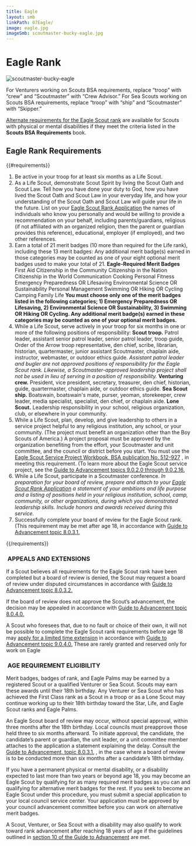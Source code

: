 ```yaml
---
title: Eagle
layout: smb
linkPath: 07Eagle/
image: eagle.jpg
imageSmb: scoutmaster-bucky-eagle.jpg
---
```


# Eagle Rank

<div class="D(f) Fxd(c)--s">

<div class="Ta(c) Pt(1em)--s">

![scoutmaster-bucky-eagle]({{imageSmb}})</div>

<div>

For Venturers working on Scouts BSA requirements, replace “troop” with “crew” and “Scoutmaster” with “Crew Advisor.” For Sea Scouts working on Scouts BSA requirements, replace “troop” with “ship” and “Scoutmaster” with “Skipper.”

[Alternate requirements for the Eagle Scout rank](Eagle-Alternative-Requirements/) are available for Scouts with physical or mental disabilities if they meet the criteria listed in the **Scouts BSA Requirements** book.

</div></div>

## Eagle Rank Requirements

{{#requirements}}
1. Be active in your troop for at least six months as a Life Scout.
2. As a Life Scout,  demonstrate Scout Spirit by living the Scout Oath and Scout Law. Tell how you have done your duty to God, how you have lived the Scout Oath and Scout Law in your everyday life, and how your understanding of the Scout Oath and Scout Law will guide your life in the future. List on your [Eagle Scout Rank Application](https://filestore.scouting.org/filestore/pdf/512-728_wb_fillable.pdf) the names of individuals who know you personally and would be willing to provide a recommendation on your behalf, including parents/guardians, religious (if not affiliated with an organized religion, then the parent or guardian provides this reference), educational, employer (if employed), and two other references.
3. Earn a total of 21 merit badges (10 more than required for the Life rank), including these 13 merit badges:  Any additional merit badge(s) earned in those categories may be counted as one of your eight optional merit badges used to make your total of 21.
      **Eagle-Required Merit Badges**
         First Aid
         Citizenship in the Community
         Citizenship in the Nation
         Citizenship in the World
         Communication
         Cooking
         Personal Fitness
         Emergency Preparedness OR Lifesaving
         Environmental Science OR Sustainability
         Personal Management
         Swimming OR Hiking OR Cycling
         Camping
         Family Life
      **You must choose only one of the merit badges listed in the following categories; 1) Emergency Preparedness OR Lifesaving, 2) Environmental Science OR Sustainability, 3) Swimming OR Hiking OR Cycling. Any additional merit badge(s) earned in these categories may be counted as one of your optional merit badges.**
4. While a Life Scout, serve actively in your troop for six months in one or more of the following positions of responsibility:
    **Scout troop.** Patrol leader, assistant senior patrol leader, senior patrol leader, troop guide, Order of the Arrow troop representative, den chief, scribe, librarian, historian, quartermaster, junior assistant Scoutmaster, chaplain aide, instructor, webmaster, or outdoor ethics guide. *Assistant patrol leader and bugler are not approved positions of responsibility for the Eagle Scout rank. Likewise, a Scoutmaster-approved leadership project shall not be used in lieu of serving in a position of responsibility.*
    **Venturing crew.** President, vice president, secretary, treasurer, den chief, historian, guide, quartermaster, chaplain aide, or outdoor ethics guide.
    **Sea Scout ship.** Boatswain, boatswain's mate, purser, yeoman, storekeeper, crew leader, media specialist, specialist, den chief, or chaplain aide.
    **Lone Scout.** Leadership responsibility in your school, religious organization, club, or elsewhere in your community.
5. While a Life Scout, plan, develop, and give leadership to others in a service project helpful to any religious institution, any school, or your community. (The project must benefit an organization other than the Boy Scouts of America.) A project proposal must be approved by the organization benefiting from the effort, your Scoutmaster and unit committee, and the council or district before you start. You must use the [Eagle Scout Service Project Workbook, BSA publication No. 512-927](https://filestore.scouting.org/filestore/pdf/512-927_fillable.pdf) , in meeting this requirement. (To learn more about the Eagle Scout service project, see the [Guide to Advancement topics 9.0.2.0 through 9.0.2.16.](https://www.scouting.org/resources/guide-to-advancement/eagle-scout-rank/#9020)
6. While a Life Scout, participate in a Scoutmaster conference.
*In preparation for your board of review, prepare and attach to your [Eagle Scout Rank Application](https://filestore.scouting.org/filestore/pdf/512-728_wb_fillable.pdf) a statement of your ambitions and life purpose and a listing of positions held in your religious institution, school, camp, community, or other organizations, during which you demonstrated leadership skills. Include honors and awards received during this service.*
7. Successfully complete your board of review for the Eagle Scout rank. (This requirement may be met after age 18, in accordance with [Guide to Advancement topic 8.0.3.1.](https://www.scouting.org/resources/guide-to-advancement/boards-of-review/#8031)

{{/requirements}}

###  APPEALS AND EXTENSIONS

If a Scout believes all requirements for the Eagle Scout rank have been completed but a board of review is denied, the Scout
may request a board of review under disputed circumstances in accordance with [Guide to Advancement topic 8.0.3.2.](https://www.scouting.org/resources/guide-to-advancement/boards-of-review/#8032)

If the board of review does not approve the Scout’s advancement, the decision may be appealed in accordance with
[Guide to Advancement topic 8.0.4.0.](https://www.scouting.org/resources/guide-to-advancement/boards-of-review/#8040)

A Scout who foresees that, due to no fault or choice of their own, it will not be possible to complete the Eagle Scout
rank requirements before age 18 may [apply for a limited time extension](https://filestore.scouting.org/filestore/pdf/512-077.pdf) in accordance with [Guide to Advancement topic 9.0.4.0.](https://www.scouting.org/resources/guide-to-advancement/eagle-scout-rank/#9040) These are rarely granted and reserved only for work on Eagle

###  AGE REQUIREMENT ELIGIBILITY

Merit badges, badges of rank, and Eagle Palms may be earned by a registered Scout or a qualified Venturer or Sea
Scout. Scouts may earn these awards until their 18th birthday. Any Venturer or Sea Scout who has achieved the First
Class rank as a Scout in a troop or as a Lone Scout may continue working up to their 18th birthday toward the Star,
Life, and Eagle Scout ranks and Eagle Palms.

An Eagle Scout board of review may occur, without special approval, within three months after the 18th birthday.
Local councils must preapprove those held three to six months afterward. To initiate approval, the candidate, the candidate’s parent or guardian, the unit leader, or a unit committee member attaches to the application a statement
explaining the delay. Consult the [Guide to Advancement, topic 8.0.3.1.](https://www.scouting.org/resources/guide-to-advancement/boards-of-review/#8031) , in the case where a board of review is to be conducted more than six months after a candidate’s 18th birthday.

If you have a permanent physical or mental disability, or a disability expected to last more than two years or beyond
age 18, you may become an Eagle Scout by qualifying for as many required merit badges as you can and qualifying for
alternative merit badges for the rest. If you seek to become an Eagle Scout under this procedure, you must submit a
special application to your local council service center. Your application must be approved by your council advancement committee before you can work on alternative merit badges.

A Scout, Venturer, or Sea Scout with a disability may also qualify to work toward rank advancement after reaching 18
years of age if the guidelines outlined in [section 10 of the Guide to Advancement](https://www.scouting.org/resources/guide-to-advancement/special-needs/) are met.
